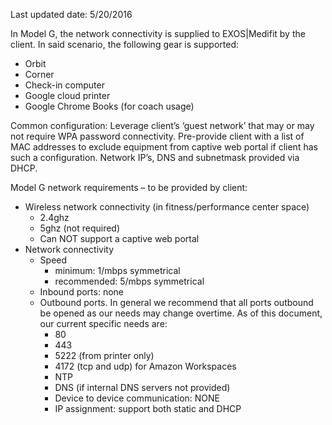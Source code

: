 Last updated date: 5/20/2016


In Model G, the network connectivity is supplied to EXOS|Medifit by the client.  In said scenario, the following gear is supported:
+ Orbit
+ Corner
+ Check-in computer
+ Google cloud printer
+ Google Chrome Books (for coach usage)

Common configuration: Leverage client’s ‘guest network’ that may or may not require WPA password connectivity.  Pre-provide client with a list of MAC addresses to exclude equipment from captive web portal if client has such a configuration.  Network IP’s, DNS and subnetmask provided via DHCP.

Model G network requirements – to be provided by client:
+ Wireless network connectivity (in fitness/performance center space)
  - 2.4ghz
  - 5ghz (not required)
  - Can NOT support a captive web portal
+ Network connectivity
  - Speed
    * minimum: 1/mbps symmetrical
    * recommended: 5/mbps symmetrical
  - Inbound ports: none
  - Outbound ports. In general we recommend that all ports outbound be opened as our needs may change overtime.  As of this document, our current specific needs are:
    * 80
    * 443
    * 5222 (from printer only)
    * 4172 (tcp and udp) for Amazon Workspaces
    * NTP
    * DNS (if internal DNS servers not provided)
    * Device to device communication: NONE
    * IP assignment: support both static and DHCP